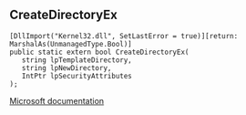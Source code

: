 ## CreateDirectoryEx

```
[DllImport("Kernel32.dll", SetLastError = true)][return: MarshalAs(UnmanagedType.Bool)]
public static extern bool CreateDirectoryEx(
   string lpTemplateDirectory,
   string lpNewDirectory,
   IntPtr lpSecurityAttributes
);
```

[Microsoft documentation](TODO)
